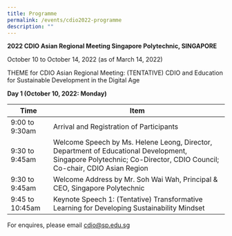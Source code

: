 ```yaml
---
title: Programme
permalink: /events/cdio2022-programme
description: ""
---
```

**2022 CDIO Asian Regional Meeting 
Singapore Polytechnic, SINGAPORE**

October 10 to October 14, 2022 (as of March 14, 2022)
	
THEME for CDIO Asian Regional Meeting:  (TENTATIVE)
CDIO and Education for Sustainable Development in the Digital Age

**Day 1 (October 10, 2022: Monday)**



| Time | Item |
| -------- | -------- |
| 9:00 to 9:30am     | Arrival and Registration of Participants    |
| 9:30 to 9:45am     | Welcome Speech by Ms. Helene Leong, Director, Department of Educational Development, Singapore Polytechnic; Co-Director, CDIO Council; Co-chair, CDIO Asian Region  |
| 9:30 to 9:45am     | Welcome Address by Mr. Soh Wai Wah, Principal & CEO, Singapore Polytechnic |
| 9:45 to 10:45am     | Keynote Speech 1: (Tentative) Transformative Learning for Developing Sustainability Mindset |






For enquires, please email cdio@sp.edu.sg